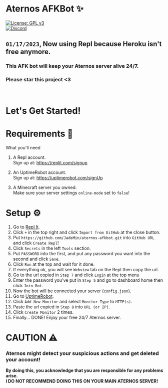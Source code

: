 # Aternos AFKBot ✨  
[![License: GPL v3](https://img.shields.io/badge/License-GPLv3-blue.svg)](/LICENSE)  
<a href="https://discord.gg/44WtDkgxyk">
	<img src="https://img.shields.io/badge/discord-%2324292e.svg?&style=for-the-badge&logo=discord&logoColor=white" alt="Discord"/>
</a>

## `01/17/2023`, Now using Repl because Heroku isn't free anymore.
### This AFK bot will keep your Aternos server alive 24/7.
<!--### If you having any problems or errors, please let me know by creating an Issue.-->
### Please star this project <3
<br/>

# Let's Get Started!
# Requirements 🎒
What you'll need

1. A Repl account.  
	Sign up at: https://replit.com/signup

2. An UptimeRobot account.  
	Sign up at: https://uptimerobot.com/signUp

3. A Minecraft server you owned.  
	Make sure your server settings ``online-mode`` set to ``false``!


# Setup ⚙
1. Go to [Repl It](https://replit.com/).
2. Click `+` in the top right and click `Import from GitHub` at the close button.
3. Put `https://github.com/JadeMin/aternos-afkbot.git` into `GitHub URL` and click `Create Repl`!
4. Click `Secrets` in the left `Tools` section.
5. Put `PASSWORD` into the first, and put any password you want into the second and click `Save`.
6. Click `Run` at the top and wait for it done.
7. If everything ok, you will see `Webview` tab on the Repl then copy the url.
8. Go to the url copied in `Step 7` and click `Login` at the top menu
9. Enter the password you've put in `Step 5` and go to dashboard home then click `Join Bot`.
10. Now the bot will be connected your server (`config.json`).
11. Go to [UptimeRobot](https://uptimerobot.com/dashboard).
12. Click `Add New Monitor` and select `Monitor Type` to `HTTP(s)`.
13. Paste the url copied in `Step 8` into `URL (or IP)`.
14. Click `Create Monitor` 2 times.
15. Finally... DONE! Enjoy your free 24/7 Aternos server.


# CAUTION ⚠
### Aternos might detect your suspicious actions and get deleted your account!  
**By doing this, you acknowledge that you are responsible for any problems arise.**  
**I DO NOT RECOMMEND DOING THIS ON YOUR MAIN ATERNOS SERVER!**